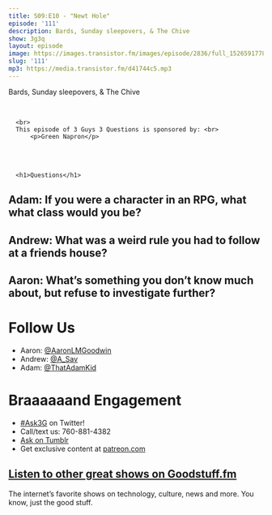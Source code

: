 ```yaml
---
title: S09:E10 - "Newt Hole"
episode: '111'
description: Bards, Sunday sleepovers, & The Chive
show: 3g3q
layout: episode
image: https://images.transistor.fm/images/episode/2836/full_1526591778-artwork.jpg
slug: '111'
mp3: https://media.transistor.fm/d41744c5.mp3
---
```


<p>Bards, Sunday sleepovers, &amp; The Chive</p>
<br>
      
      <br>
      This episode of 3 Guys 3 Questions is sponsored by: <br>
          <p>Green Napron</p>
<br><br>
      
      <h1>Questions</h1>

<h2>Adam: If you were a character in an RPG, what what class would you be?</h2>

<h2>Andrew: What was a weird rule you had to follow at a friends house?</h2>

<h2>Aaron: What’s something you don’t know much about, but refuse to investigate further?</h2>



<h1>Follow Us</h1>
<ul>
  <li>Aaron: <a href="http://twitter.com/aaronlmgoodwin">@AaronLMGoodwin</a>
</li>
  <li>Andrew: <a href="http://twitter.com/a_sav">@A_Sav</a>
</li>
  <li>Adam: <a href="http://twitter.com/thatadamkid">@ThatAdamKid</a>
</li>
</ul>

<h1>Braaaaaand Engagement</h1>
<ul>
  <li>
<a href="http://twitter.com/intent/tweet?text=%7B#Ask3G%20%7D">#Ask3G</a> on Twitter!</li>
  <li>Call/text us: 760-881-4382</li>
  <li><a href="http://3g3q.co/ask">Ask on Tumblr</a></li>
  <li>Get exclusive content at <a href="http://www.patreon.com/3g3q">patreon.com</a>
</li>
</ul>



<h2><a href="http://goodstuff.fm/">Listen to other great shows on Goodstuff.fm</a></h2>
<p>The internet’s favorite shows on technology, culture, news and more. You know, just the good stuff.</p>